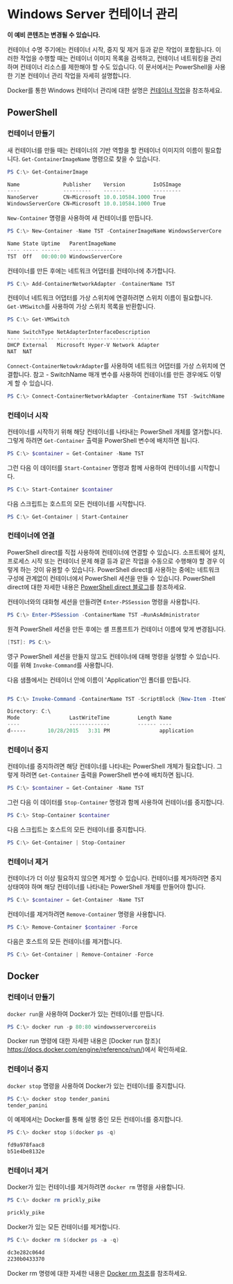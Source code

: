 # Windows Server 컨테이너 관리

**이 예비 콘텐츠는 변경될 수 있습니다.**

컨테이너 수명 주기에는 컨테이너 시작, 중지 및 제거 등과 같은 작업이 포함됩니다. 이러한 작업을 수행할 때는 컨테이너 이미지 목록을 검색하고, 컨테이너 네트워킹을 관리하며 컨테이너 리소스를 제한해야 할 수도 있습니다. 이 문서에서는 PowerShell을 사용한 기본 컨테이너 관리 작업을 자세히 설명합니다.

Docker를 통한 Windows 컨테이너 관리에 대한 설명은 [컨테이너 작업](https://docs.docker.com/userguide/usingdocker/)을 참조하세요.

## PowerShell

### 컨테이너 만들기

새 컨테이너를 만들 때는 컨테이너의 기반 역할을 할 컨테이너 이미지의 이름이 필요합니다. `Get-ContainerImageName` 명령으로 찾을 수 있습니다.

```powershell
PS C:\> Get-ContainerImage

Name              Publisher    Version         IsOSImage
----              ---------    -------         ---------
NanoServer        CN=Microsoft 10.0.10584.1000 True
WindowsServerCore CN=Microsoft 10.0.10584.1000 True
```

`New-Container` 명령을 사용하여 새 컨테이너를 만듭니다.

```powershell
PS C:\> New-Container -Name TST -ContainerImageName WindowsServerCore

Name State Uptime   ParentImageName
---- ----- ------   ---------------
TST  Off   00:00:00 WindowsServerCore
```

컨테이너를 만든 후에는 네트워크 어댑터를 컨테이너에 추가합니다.

```powershell
PS C:\> Add-ContainerNetworkAdapter -ContainerName TST
```

컨테이너 네트워크 어댑터를 가상 스위치에 연결하려면 스위치 이름이 필요합니다. `Get-VMSwitch`를 사용하여 가상 스위치 목록을 반환합니다.

```powershell
PS C:\> Get-VMSwitch

Name SwitchType NetAdapterInterfaceDescription
---- ---------- ------------------------------
DHCP External   Microsoft Hyper-V Network Adapter
NAT  NAT
```

`Connect-ContainerNetowkrAdapter`를 사용하여 네트워크 어댑터를 가상 스위치에 연결합니다. 참고 - SwitchName 매개 변수를 사용하여 컨테이너를 만든 경우에도 이렇게 할 수 있습니다.

```powershell
PS C:\> Connect-ContainerNetworkAdapter -ContainerName TST -SwitchName NAT
```

### 컨테이너 시작

컨테이너를 시작하기 위해 해당 컨테이너를 나타내는 PowerShell 개체를 열거합니다. 그렇게 하려면 `Get-Container` 출력을 PowerShell 변수에 배치하면 됩니다.

```powershell
PS C:\> $container = Get-Container -Name TST
```

그런 다음 이 데이터를 `Start-Container` 명령과 함께 사용하여 컨테이너를 시작합니다.

```powershell
PS C:\> Start-Container $container
```

다음 스크립트는 호스트의 모든 컨테이너를 시작합니다.

```powershell
PS C:\> Get-Container | Start-Container
```

### 컨테이너에 연결

PowerShell direct를 직접 사용하여 컨테이너에 연결할 수 있습니다. 소프트웨어 설치, 프로세스 시작 또는 컨테이너 문제 해결 등과 같은 작업을 수동으로 수행해야 할 경우 이렇게 하는 것이 유용할 수 있습니다. PowerShell direct를 사용하는 중에는 네트워크 구성에 관계없이 컨테이너에서 PowerShell 세션을 만들 수 있습니다. PowerShell direct에 대한 자세한 내용은 [PowerShell direct 블로그](http://blogs.technet.com/b/virtualization/archive/2015/05/14/powershell-direct-running-powershell-inside-a-virtual-machine-from-the-hyper-v-host.aspx)를 참조하세요.

컨테이너와의 대화형 세션을 만들려면 `Enter-PSSession` 명령을 사용합니다.

 ```powershell
PS C:\> Enter-PSSession -ContainerName TST –RunAsAdministrator
 ```

원격 PowerShell 세션을 만든 후에는 셸 프롬프트가 컨테이너 이름에 맞게 변경됩니다.

```powershell
[TST]: PS C:\>
```

영구 PowerShell 세션을 만들지 않고도 컨테이너에 대해 명령을 실행할 수 있습니다. 이를 위해 `Invoke-Command`를 사용합니다.

다음 샘플에서는 컨테이너 안에 이름이 'Application'인 폴더를 만듭니다.

```powershell

PS C:\> Invoke-Command -ContainerName TST -ScriptBlock {New-Item -ItemType Directory -Path c:\application }

Directory: C:\
Mode                LastWriteTime         Length Name                                                 PSComputerName
----                -------------         ------ ----                                                 --------------
d-----       10/28/2015   3:31 PM                application                                          TST
```

### 컨테이너 중지

컨테이너를 중지하려면 해당 컨테이너를 나타내는 PowerShell 개체가 필요합니다. 그렇게 하려면 `Get-Container` 출력을 PowerShell 변수에 배치하면 됩니다.

```powershell
PS C:\> $container = Get-Container -Name TST
```

그런 다음 이 데이터를 `Stop-Container` 명령과 함께 사용하여 컨테이너를 중지합니다.

```powershell
PS C:\> Stop-Container $container
```

다음 스크립트는 호스트의 모든 컨테이너를 중지합니다.

```powershell
PS C:\> Get-Container | Stop-Container
```

### 컨테이너 제거

컨테이너가 더 이상 필요하지 않으면 제거할 수 있습니다. 컨테이너를 제거하려면 중지 상태여야 하며 해당 컨테이너를 나타내는 PowerShell 개체를 만들어야 합니다.

```powershell
PS C:\> $container = Get-Container -Name TST
```

컨테이너를 제거하려면 `Remove-Container` 명령을 사용합니다.

```powershell
PS C:\> Remove-Container $container -Force
```

다음은 호스트의 모든 컨테이너를 제거합니다.

```powershell
PS C:\> Get-Container | Remove-Container -Force
```

## Docker

### 컨테이너 만들기

`docker run`을 사용하여 Docker가 있는 컨테이너를 만듭니다.

```powershell
PS C:\> docker run -p 80:80 windowsservercoreiis
```

Docker run 명령에 대한 자세한 내용은 [Docker run 참조}( https://docs.docker.com/engine/reference/run/)에서 확인하세요.

### 컨테이너 중지

`docker stop` 명령을 사용하여 Docker가 있는 컨테이너를 중지합니다.

```powershell
PS C:\> docker stop tender_panini
tender_panini
```

이 예제에서는 Docker를 통해 실행 중인 모든 컨테이너를 중지합니다.

```powershell
PS C:\> docker stop $(docker ps -q)

fd9a978faac8
b51e4be8132e
```

### 컨테이너 제거

Docker가 있는 컨테이너를 제거하려면 `docker rm` 명령을 사용합니다.

```powershell
PS C:\> docker rm prickly_pike

prickly_pike
```

Docker가 있는 모든 컨테이너를 제거합니다.

```powershell
PS C:\> docker rm $(docker ps -a -q)

dc3e282c064d
2230b0433370
```

Docker rm 명령에 대한 자세한 내용은 [Docker rm 참조](https://docs.docker.com/engine/reference/commandline/rm/)를 참조하세요.




